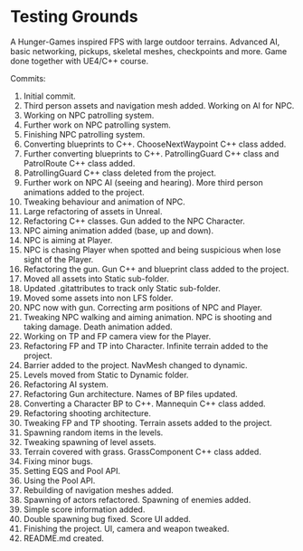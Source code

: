 # Testing Grounds
A Hunger-Games inspired FPS with large outdoor terrains. Advanced AI, basic networking, pickups, skeletal meshes, checkpoints and more. Game done together with UE4/C++ course.

Commits:
1. Initial commit.
1. Third person assets and navigation mesh added. Working on AI for NPC.
1. Working on NPC patrolling system.
1. Further work on NPC patrolling system.
1. Finishing NPC patrolling system.
1. Converting blueprints to C++. ChooseNextWaypoint C++ class added.
1. Further converting blueprints to C++. PatrollingGuard C++ class and PatrolRoute C++ class added.
1. PatrollingGuard C++ class deleted from the project.
1. Further work on NPC AI (seeing and hearing). More third person animations added to the project.
1. Tweaking behaviour and animation of NPC.
1. Large refactoring of assets in Unreal.
1. Refactoring C++ classes. Gun added to the NPC Character.
1. NPC aiming animation added (base, up and down).
1. NPC is aiming at Player.
1. NPC is chasing Player when spotted and being suspicious when lose sight of the Player.
1. Refactoring the gun. Gun C++ and blueprint class added to the project.
1. Moved all assets into Static sub-folder.
1. Updated .gitattributes to track only Static sub-folder.
1. Moved some assets into non LFS folder.
1. NPC now with gun. Correcting arm positions of NPC and Player.
1. Tweaking NPC walking and aiming animation. NPC is shooting and taking damage. Death animation added.
1. Working on TP and FP camera view for the Player.
1. Refactoring FP and TP into Character. Infinite terrain added to the project.
1. Barrier added to the project. NavMesh changed to dynamic.
1. Levels moved from Static to Dynamic folder.
1. Refactoring AI system.
1. Refactoring Gun architecture. Names of BP files updated.
1. Converting a Character BP to C++. Mannequin C++ class added.
1. Refactoring shooting architecture.
1. Tweaking FP and TP shooting. Terrain assets added to the project.
1. Spawning random items in the levels.
1. Tweaking spawning of level assets.
1. Terrain covered with grass. GrassComponent C++ class added.
1. Fixing minor bugs.
1. Setting EQS and Pool API.
1. Using the Pool API.
1. Rebuilding of navigation meshes added.
1. Spawning of actors refactored. Spawning of enemies added.
1. Simple score information added.
1. Double spawning bug fixed. Score UI added.
1. Finishing the project. UI, camera and weapon tweaked.
1. README.md created.
